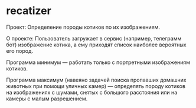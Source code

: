 # recatizer
Проект: Определение породы котиков по их изображениям.  

О проекте: Пользователь загружает в сервис (например, телеграмм бот) изображение котика, а ему приходят список наиболее вероятных его пород.    


Программа минимум — работать только с портретными изображениям котиков. 


Программа максимум (навеяно задачей поиска пропавших домашних животных при помощи уличных камер) —  определять породу котиков на изображениях с шумами, снятых с большого расстояния или на камеры с малым разрешением.   
